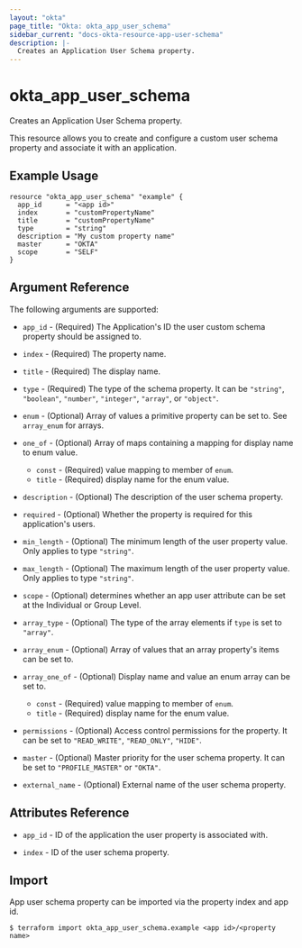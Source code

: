 ```yaml
---
layout: "okta"
page_title: "Okta: okta_app_user_schema"
sidebar_current: "docs-okta-resource-app-user-schema"
description: |-
  Creates an Application User Schema property.
---
```


# okta_app_user_schema

Creates an Application User Schema property.

This resource allows you to create and configure a custom user schema property and associate it with an application.

## Example Usage

```hcl
resource "okta_app_user_schema" "example" {
  app_id      = "<app id>"
  index       = "customPropertyName"
  title       = "customPropertyName"
  type        = "string"
  description = "My custom property name"
  master      = "OKTA"
  scope       = "SELF"
}
```

## Argument Reference

The following arguments are supported:

* `app_id` - (Required) The Application's ID the user custom schema property should be assigned to.

* `index` - (Required) The property name.

* `title` - (Required) The display name.

* `type` - (Required) The type of the schema property. It can be `"string"`, `"boolean"`, `"number"`, `"integer"`, `"array"`, or `"object"`.

* `enum` - (Optional) Array of values a primitive property can be set to. See `array_enum` for arrays.

* `one_of` - (Optional) Array of maps containing a mapping for display name to enum value.
  * `const` - (Required) value mapping to member of `enum`.
  * `title` - (Required) display name for the enum value.

* `description` - (Optional) The description of the user schema property.

* `required` - (Optional) Whether the property is required for this application's users.

* `min_length` - (Optional) The minimum length of the user property value. Only applies to type `"string"`.

* `max_length` - (Optional) The maximum length of the user property value. Only applies to type `"string"`.

* `scope` - (Optional) determines whether an app user attribute can be set at the Individual or Group Level.

* `array_type` - (Optional) The type of the array elements if `type` is set to `"array"`.

* `array_enum` - (Optional) Array of values that an array property's items can be set to.

* `array_one_of` - (Optional) Display name and value an enum array can be set to.
  * `const` - (Required) value mapping to member of `enum`.
  * `title` - (Required) display name for the enum value.

* `permissions` - (Optional) Access control permissions for the property. It can be set to `"READ_WRITE"`, `"READ_ONLY"`, `"HIDE"`.

* `master` - (Optional) Master priority for the user schema property. It can be set to `"PROFILE_MASTER"` or `"OKTA"`.

* `external_name` - (Optional) External name of the user schema property.

## Attributes Reference

* `app_id` - ID of the application the user property is associated with.

* `index` - ID of the user schema property.

## Import

App user schema property can be imported via the property index and app id.

```
$ terraform import okta_app_user_schema.example <app id>/<property name>
```
